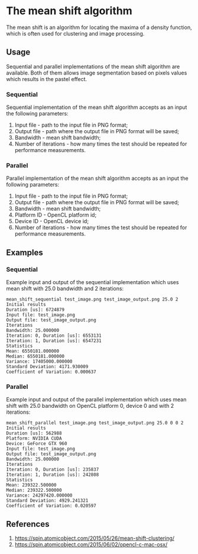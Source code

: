 # The mean shift algorithm
The mean shift is an algorithm for locating the maxima of a density function, which is often used for clustering and image processing.

## Usage
Sequential and parallel implementations of the mean shift algorithm are available. Both of them allows image segmentation based on pixels values which results in the pastel effect.

### Sequential
Sequential implementation of the mean shift algorithm accepts as an input the following parameters:

1. Input file - path to the input file in PNG format;
1. Output file - path where the output file in PNG format will be saved;
1. Bandwidth - mean shift bandwidth;
1. Number of iterations - how many times the test should be repeated for performance measurements.

### Parallel
Parallel implementation of the mean shift algorithm accepts as an input the following parameters:

1. Input file - path to the input file in PNG format;
1. Output file - path where the output file in PNG format will be saved;
1. Bandwidth - mean shift bandwidth;
1. Platform ID - OpenCL platform id;
1. Device ID - OpenCL device id;
1. Number of iterations - how many times the test should be repeated for performance measurements.

## Examples
### Sequential
Example input and output of the sequential implementation which uses mean shift with 25.0 bandwidth and 2 iterations:

    mean_shift_sequential test_image.png test_image_output.png 25.0 2
    Initial results
    Duration [us]: 6724879
    Input file: test_image.png
    Output file: test_image_output.png
    Iterations
    Bandwidth: 25.000000
    Iteration: 0, Duration [us]: 6553131
    Iteration: 1, Duration [us]: 6547231
    Statistics
    Mean: 6550181.000000
    Median: 6550181.000000
    Variance: 17405000.000000
    Standard Deviation: 4171.930009
    Coefficient of Variation: 0.000637

### Parallel
Example input and output of the parallel implementation which uses mean shift with 25.0 bandwidth on OpenCL platform 0, device 0 and with 2 iterations:

    mean_shift_parallel test_image.png test_image_output.png 25.0 0 0 2
    Initial results
    Duration [us]: 562988
    Platform: NVIDIA CUDA
    Device: GeForce GTX 960
    Input file: test_image.png
    Output file: test_image_output.png
    Bandwidth: 25.000000
    Iterations
    Iteration: 0, Duration [us]: 235837
    Iteration: 1, Duration [us]: 242808
    Statistics
    Mean: 239322.500000
    Median: 239322.500000
    Variance: 24297420.000000
    Standard Deviation: 4929.241321
    Coefficient of Variation: 0.020597

## References
1. https://spin.atomicobject.com/2015/05/26/mean-shift-clustering/
1. https://spin.atomicobject.com/2015/06/02/opencl-c-mac-osx/
